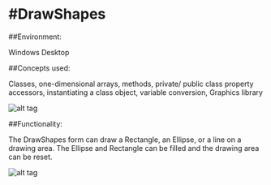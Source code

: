 #DrawShapes
==========
##Environment:

Windows Desktop

##Concepts used:

Classes, one-dimensional arrays, methods, private/ public class property accessors, instantiating a class object, variable conversion, Graphics library

![alt tag](https://raw.github.com/andrewjhinger/DrawShapes/master/drawshapesclass.JPG)

##Functionality:

The DrawShapes form can draw a Rectangle, an Ellipse, or a line on a drawing area. The Ellipse and Rectangle can be filled and the drawing area can be reset. 

![alt tag](https://raw.github.com/andrewjhinger/DrawShapes/master/drawshapesform.JPG)

